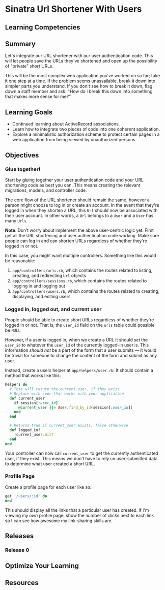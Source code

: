 # Sinatra Url Shortener With Users

## Learning Competencies

## Summary

 Let's integrate our URL shortener with our user authentication code.  This will let people save the URLs they've shortened and open up the possibility of "private" short URLs.

This will be the most complex web application you've worked on so far; take it one step at a time.  If the problem seems unassailable, break it down into simpler parts you understand.  If you don't see how to break it down, flag down a staff member and ask: "How do I break this down into something that makes more sense for me?"

## Learning Goals

- Continued learning about ActiveRecord associations.
- Learn how to integrate two pieces of code into one coherent application.
- Explore a minimalistic authorization scheme to protect certain pages in a web application from being viewed by unauthorized persons.

## Objectives

### Glue together!

Start by gluing together your user authentication code and your URL shortening code as best you can.  This means creating the relevant migrations, models, and controller code.

The core flow of the URL shortener should remain the same, however a person might choose to log in or create an account.  In the event that they're logged in when they shorten a URL, this `Url` should now be associated with their user account.  In other words, a `Url` belongs to a `User` and a `User` has many `Urls`.

**Note**: Don't worry about implement the above user-centric logic yet.  First get all the URL shortening and user authentication code working.  Make sure people can log in and can shorten URLs regardless of whether they're logged in or not.

In this case, you might want multiple controllers.  Something like this would be reasonable:

1. `app/controllers/urls.rb`, which contains the routes related to listing, creating, and redirecting `Url` objects
2. `app/controllers/sessions.rb`, which contains the routes related to logging in and logging out
3. `app/controllers/users.rb`, which contains the routes related to creating, displaying, and editing users

### Logged in, logged out, and current user

People should be able to create short URLs regardless of whether they're logged in or not.  That is, the `user_id` field on the `urls` table could possible be `NULL`.

However, if a user *is* logged in, when we create a URL it should set the `user_id` to whatever the `user_id` of the currently logged-in user is.  This information *should not* be a part of the form that a user submits &mdash; it would be trivial for someone to change the content of the form and submit as any user.

Instead, create a users helper at `app/helpers/user.rb`.  It should contain a method that works like this:

```ruby
helpers do
  # This will return the current user, if they exist
  # Replace with code that works with your application
  def current_user
    if session[:user_id]
      @current_user ||= User.find_by_id(session[:user_id])
    end
  end

  # Returns true if current_user exists, false otherwise
  def logged_in?
    !current_user.nil?
  end
end
```

Your controller can now call `current_user` to get the currently authenticated user, if they exist.  This means we don't have to rely on user-submitted data to determine what user created a short URL.

### Profile Page

Create a profile page for each user like so:

```ruby
get '/users/:id' do
end
```

This should display all the links that a particular user has created.  If I'm viewing my *own* profile page, show the number of clicks next to each link so I can see how awesome my link-sharing skills are.

## Releases
### Release 0

## Optimize Your Learning

## Resources
